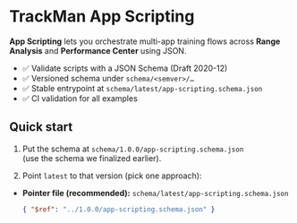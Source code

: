 # TrackMan App Scripting

**App Scripting** lets you orchestrate multi-app training flows across **Range Analysis** and **Performance Center** using JSON.

- ✅ Validate scripts with a JSON Schema (Draft 2020-12)
- ✅ Versioned schema under `schema/<semver>/…`
- ✅ Stable entrypoint at `schema/latest/app-scripting.schema.json`
- ✅ CI validation for all examples

## Quick start

1. Put the schema at `schema/1.0.0/app-scripting.schema.json`  
   (use the schema we finalized earlier).

2. Point `latest` to that version (pick one approach):

- **Pointer file (recommended):**
  `schema/latest/app-scripting.schema.json`
  ```json
  { "$ref": "../1.0.0/app-scripting.schema.json" }
  ```
